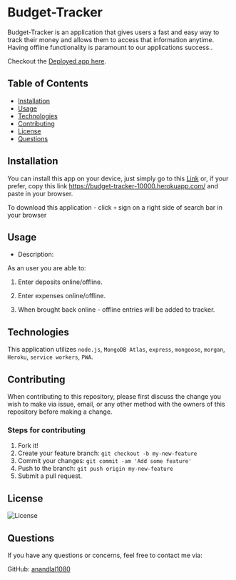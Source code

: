 # Budget-Tracker

Budget-Tracker is an application that gives users a fast and easy way to track their money and allows them to access that information anytime. Having offline functionality is paramount to our applications success..

Checkout the [Deployed app here](https://budget-tracker-10000.herokuapp.com/).

## Table of Contents

- [Installation](#installation)
- [Usage](#usage)
- [Technologies](#technologies)
- [Contributing](#contributing)
- [License](#license)
- [Questions](#questions)

## Installation

You can install this app on your device, just simply go to this [Link](https://budget-tracker-10000.herokuapp.com/) or, if your prefer, copy this link https://budget-tracker-10000.herokuapp.com/ and paste in your browser.

To download this application - click `+` sign on a right side of search bar in your browser

## Usage

- Description:

As an user you are able to:

1. Enter deposits online/offline.

2. Enter expenses online/offline.

3. When brought back online - offline entries will be added to tracker.

## Technologies

This application utilizes `node.js`, `MongoDB Atlas`, `express`, `mongoose`, `morgan`, `Heroku`, `service workers`, `PWA`.

## Contributing

When contributing to this repository, please first discuss the change you wish to make via issue, email, or any other method with the owners of this repository before making a change.

### Steps for contributing

1. Fork it!
2. Create your feature branch: `git checkout -b my-new-feature`
3. Commit your changes: `git commit -am 'Add some feature'`
4. Push to the branch: `git push origin my-new-feature`
5. Submit a pull request.

## License

![License](https://img.shields.io/badge/License-MIT-blue)

## Questions

If you have any questions or concerns, feel free to contact me via:

GitHub: [anandlal1080](https://github.com/anandlal1080)
